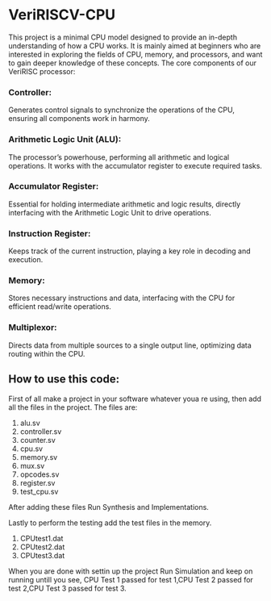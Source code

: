 # VeriRISCV-CPU
This project is a minimal CPU model designed to provide an in-depth understanding of how a CPU works. It is mainly aimed at beginners who are interested in exploring the fields of CPU, memory, and processors, and want to gain deeper knowledge of these concepts.
The core components of our VeriRISC processor:
### Controller: 
Generates control signals to synchronize the operations of the CPU, ensuring all components work in harmony.
### Arithmetic Logic Unit (ALU): 
The processor’s powerhouse, performing all arithmetic and logical operations. It works with the accumulator register to execute required tasks.
### Accumulator Register:
Essential for holding intermediate arithmetic and logic results, directly interfacing with the Arithmetic Logic Unit to drive operations.
### Instruction Register: 
Keeps track of the current instruction, playing a key role in decoding and execution.
### Memory:
Stores necessary instructions and data, interfacing with the CPU for efficient read/write operations.
### Multiplexor: 
Directs data from multiple sources to a single output line, optimizing data routing within the CPU.


## How to use this code:
First of all make a project in your software whatever youa re using, then add all the files in the project.
The files are:
  1. alu.sv
  2. controller.sv
  3. counter.sv
  4. cpu.sv
  5. memory.sv
  6. mux.sv
  7. opcodes.sv
  8. register.sv
  9. test_cpu.sv

After adding these files Run Synthesis and Implementations.

Lastly to perform the testing add the test files in the memory.
1. CPUtest1.dat
2. CPUtest2.dat
3. CPUtest3.dat

When you are done with settin up the project Run Simulation and keep on running untill you see, CPU Test 1 passed for test 1,CPU Test 2 passed for test 2,CPU Test 3 passed for test 3.

